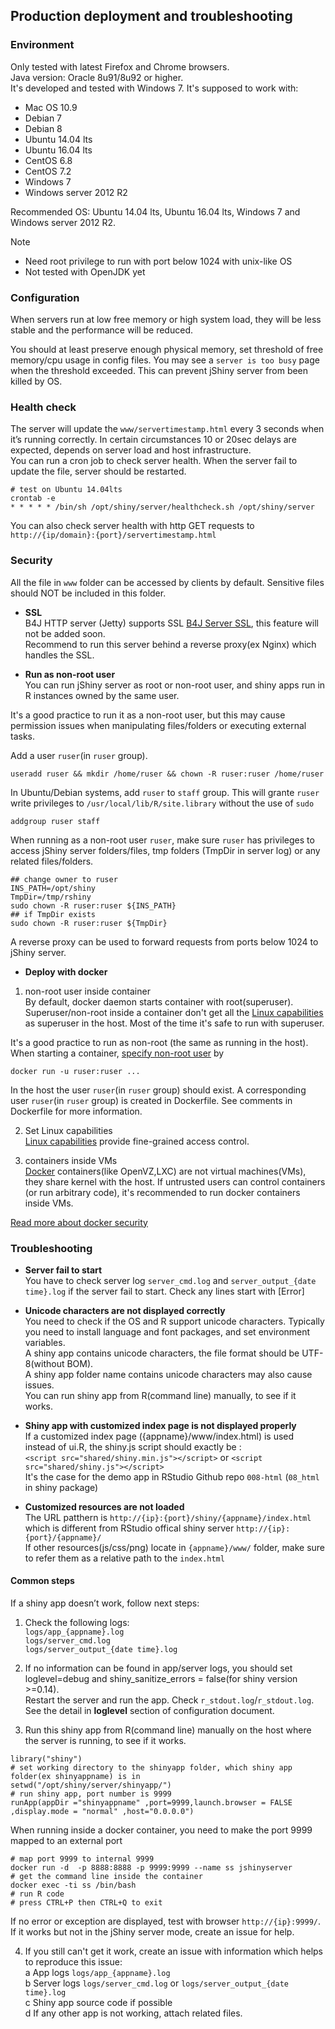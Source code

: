 ## Production deployment and troubleshooting


### Environment 
Only tested with latest Firefox and Chrome browsers.  
Java version: Oracle 8u91/8u92 or higher.  
It's developed and tested with Windows 7. It's supposed to work with:
* Mac OS 10.9
* Debian 7
* Debian 8
* Ubuntu 14.04 lts
* Ubuntu 16.04 lts
* CentOS 6.8
* CentOS 7.2
* Windows 7
* Windows server 2012 R2

Recommended OS: Ubuntu 14.04 lts, Ubuntu 16.04 lts, Windows 7 and Windows server 2012 R2.  


Note 
* Need root privilege to run with port below 1024 with unix-like OS
* Not tested with OpenJDK yet


### Configuration
When servers run at low free memory or high system load, they will be less stable and the performance will be reduced.  

You should at least preserve enough physical memory, set threshold of free memory/cpu usage in config files. You may see a `server is too busy` page when the threshold exceeded. This can prevent jShiny server from been killed by OS.   



### Health check
The server will update the `www/servertimestamp.html` every 3 seconds when it’s running correctly. In certain circumstances 10 or 20sec delays are expected, depends on server load and host infrastructure.   
You can run a cron job to check server health. When the server fail to update the file, server should be restarted.

```
# test on Ubuntu 14.04lts
crontab -e
* * * * * /bin/sh /opt/shiny/server/healthcheck.sh /opt/shiny/server 
```
You can also check server health with http GET requests to `http://{ip/domain}:{port}/servertimestamp.html`


### Security
All the file in `www` folder can be accessed by clients by default. Sensitive files should NOT be included in this folder.
  
  - **SSL**  
B4J HTTP server (Jetty) supports SSL [B4J Server SSL], this feature will not be added soon.   
Recommend to run this server behind a reverse proxy(ex Nginx) which handles the SSL.  

  - **Run as non-root user**  
You can run jShiny server as root or non-root user, and shiny apps run in R instances owned by the same user.  

It's a good practice to run it as a non-root user, but this may cause permission issues when manipulating files/folders or executing external tasks.   
 
Add a user `ruser`(in `ruser` group).  
```
useradd ruser && mkdir /home/ruser && chown -R ruser:ruser /home/ruser
```
In Ubuntu/Debian systems, add `ruser` to `staff` group. This will grante `ruser` write privileges to `/usr/local/lib/R/site.library` without the use of `sudo`   
```
addgroup ruser staff
```


When running as a non-root user `ruser`, make sure `ruser` has privileges to access jShiny server folders/files, tmp folders (TmpDir in server log) or any related files/folders.   
```
## change owner to ruser
INS_PATH=/opt/shiny
TmpDir=/tmp/rshiny
sudo chown -R ruser:ruser ${INS_PATH}
## if TmpDir exists
sudo chown -R ruser:ruser ${TmpDir}
```
A reverse proxy can be used to forward requests from ports below 1024 to jShiny server.  



  - **Deploy with docker**   
1) non-root user inside container   
By default, docker daemon starts container with root(superuser). Superuser/non-root inside a container don't get all the [Linux capabilities] as superuser in the host. Most of the time it's safe to run with superuser.  

It's a good practice to run as non-root (the same as running in the host). When starting a container, [specify non-root user] by   
```
docker run -u ruser:ruser ...
```
In the host the user `ruser`(in `ruser` group) should exist. A corresponding  user `ruser`(in `ruser` group) is created in Dockerfile. See comments in Dockerfile for more information.      


2)  Set Linux capabilities   
[Linux capabilities] provide fine-grained access control.  

3) containers inside VMs   
[Docker] containers(like OpenVZ,LXC) are not virtual machines(VMs), they share kernel with the host. If untrusted users can control containers (or run arbitrary code), it's recommended to run docker containers inside VMs.   

[Read more about docker security]    


### Troubleshooting

  - **Server fail to start**  
You have to check server log `server_cmd.log` and `server_output_{date time}.log` if the server fail to start. Check any lines start with [Error]

  - **Unicode characters are not displayed correctly**  
You need to check if the OS and R support unicode characters. Typically you need to install language and font packages, and set environment variables.  
A shiny app contains unicode characters, the file format should be UTF-8(without BOM).  
A shiny app folder name contains unicode characters may also cause issues.  
You can run shiny app from R(command line) manually, to see if it works.  

  - **Shiny app with customized index page is not displayed properly**   
If a customized index page ({appname}/www/index.html) is used instead of ui.R, the shiny.js script should exactly be :   
`<script src="shared/shiny.min.js"></script>` or `<script src="shared/shiny.js"></script>`    
It's the case for the demo app in RStudio Github repo `008-html` (`08_html` in shiny package)   
	
  - **Customized resources are not loaded**  
The URL patthern is `http://{ip}:{port}/shiny/{appname}/index.html` which is different from RStudio offical shiny server `http://{ip}:{port}/{appname}/`   
If other resources(js/css/png) locate in `{appname}/www/` folder, make sure to refer them as a relative path to the `index.html`    


#### Common steps
If a shiny app doesn’t work, follow next steps:   
1) Check the following logs:  
`logs/app_{appname}.log`  
`logs/server_cmd.log`  
`logs/server_output_{date time}.log`  

2) If no information can be found in app/server logs, you should set loglevel=debug and shiny_sanitize_errors = false(for shiny version >=0.14).  
Restart the server and run the app. Check `r_stdout.log`/`r_stdout.log`.   
See the detail in **loglevel** section of configuration document.  

3) Run this shiny app from R(command line) manually on the host where the server is running, to see if it works.  
```
library("shiny")
# set working directory to the shinyapp folder, which shiny app folder(ex shinyappname) is in   
setwd("/opt/shiny/server/shinyapp/")
# run shiny app, port number is 9999
runApp(appDir ="shinyappname" ,port=9999,launch.browser = FALSE ,display.mode = "normal" ,host="0.0.0.0")
```
When running inside a docker container, you need to make the port 9999 mapped to an external port
```
# map port 9999 to internal 9999
docker run -d  -p 8888:8888 -p 9999:9999 --name ss jshinyserver
# get the command line inside the container
docker exec -ti ss /bin/bash
# run R code
# press CTRL+P then CTRL+Q to exit 
```
If no error or exception are displayed, test with browser `http://{ip}:9999/`. If it works but not in the jShiny server mode, create an issue for help.

4) If you still can't get it work, create an issue with information which helps to reproduce this issue:   
a  App logs  `logs/app_{appname}.log`    
b  Server logs  `logs/server_cmd.log` or `logs/server_output_{date time}.log`   
c  Shiny app source code if possible   
d  If any other app is not working, attach related files.   




[B4J Server SSL]: https://www.b4x.com/android/forum/threads/server-ssl-connections.40130/#content
[Docker]: https://www.docker.com/
[Linux capabilities]:https://docs.docker.com/engine/reference/run/#runtime-privilege-and-linux-capabilities
[specify non-root user]: https://docs.docker.com/engine/reference/run/#/user
[Read more about docker security]:https://docs.docker.com/engine/security/
